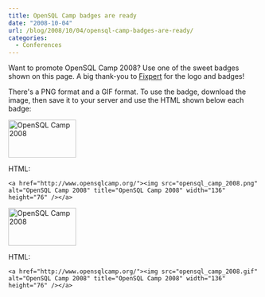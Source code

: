 ```yaml
---
title: OpenSQL Camp badges are ready
date: "2008-10-04"
url: /blog/2008/10/04/opensql-camp-badges-are-ready/
categories:
  - Conferences
---
```

Want to promote OpenSQL Camp 2008? Use one of the sweet badges shown on this page. A big thank-you to [Fixpert][1] for the logo and badges!

There's a PNG format and a GIF format. To use the badge, download the image, then save it to your server and use the HTML shown below each badge:

[<img src="/media/2008/10/opensql_camp_2008.png" alt="OpenSQL Camp 2008" title="OpenSQL Camp 2008" width="136" height="76" class="size-full wp-image-589" />][2]

HTML:

`<a href="http://www.opensqlcamp.org/"><img src="opensql_camp_2008.png" alt="OpenSQL Camp 2008" title="OpenSQL Camp 2008" width="136" height="76" /></a>`

[<img src="/media/2008/10/opensql_camp_2008.gif" alt="OpenSQL Camp 2008" title="OpenSQL Camp 2008" width="136" height="76" class="size-full wp-image-588" />][2]

HTML:

`<a href="http://www.opensqlcamp.org/"><img src="opensql_camp_2008.gif" alt="OpenSQL Camp 2008" title="OpenSQL Camp 2008" width="136" height="76" /></a>`

 [1]: http://www.fixpert.com/
 [2]: http://www.opensqlcamp.org/

